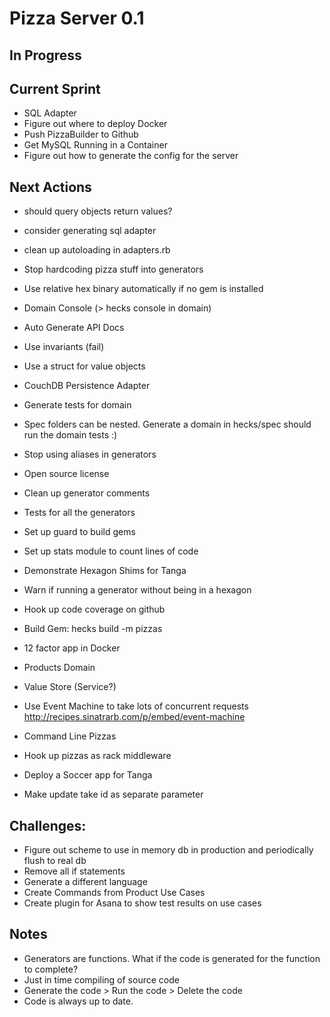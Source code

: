 # Pizza Server 0.1

## In Progress

## Current Sprint
* SQL Adapter
* Figure out where to deploy Docker
* Push PizzaBuilder to Github
* Get MySQL Running in a Container
* Figure out how to generate the config for the server

## Next Actions
* should query objects return values?
* consider generating sql adapter
* clean up autoloading in adapters.rb
* Stop hardcoding pizza stuff into generators
* Use relative hex binary automatically if no gem is installed
* Domain Console (> hecks console in domain)
* Auto Generate API Docs
* Use invariants (fail)
* Use a struct for value objects
* CouchDB Persistence Adapter
* Generate tests for domain
* Spec folders can be nested.  Generate a domain in hecks/spec should run the domain tests :)
* Stop using aliases in generators
* Open source license
* Clean up generator comments
* Tests for all the generators
* Set up guard to build gems
* Set up stats module to count lines of code
* Demonstrate Hexagon Shims for Tanga

* Warn if running a generator without being in a hexagon
* Hook up code coverage on github
* Build Gem: hecks build -m pizzas
* 12 factor app in Docker
* Products Domain
* Value Store (Service?)

* Use Event Machine to take lots of concurrent requests http://recipes.sinatrarb.com/p/embed/event-machine

* Command Line Pizzas
* Hook up pizzas as rack middleware
* Deploy a Soccer app for Tanga
* Make update take id as separate parameter

## Challenges:
* Figure out scheme to use in memory db in production and periodically flush to real db
* Remove all if statements
* Generate a different language
* Create Commands from Product Use Cases
* Create plugin for Asana to show test results on use cases

## Notes
* Generators are functions.  What if the code is generated for the function to complete?
* Just in time compiling of source code
* Generate the code > Run the code > Delete the code
* Code is always up to date.
